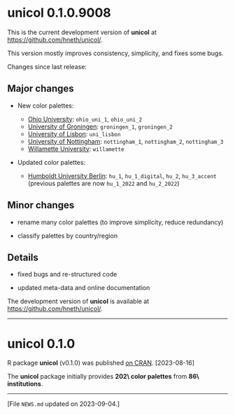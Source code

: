 
# unicol 0.1.0.9008

This is the current development version of **unicol** at <https://github.com/hneth/unicol/>. 

This version mostly improves consistency, simplicity, and fixes some bugs. 

<!-- Log of changes: --> 

Changes since last release: 


<!-- Major changes: --> 

## Major changes 

- New color palettes: 
    - [Ohio University](https://www.ohio.edu): `ohio_uni_1`, `ohio_uni_2` 
    - [University of Groningen](https://www.rug.nl): `groningen_1`, `groningen_2` 
    - [University of Lisbon](https://www.ulisboa.pt): `uni_lisbon` 
    - [University of Nottingham](https://www.nottingham.ac.uk): `nottingham_1`, `nottingham_2`, `nottingham_3` 
    - [Willamette University](https://willamette.edu): `willamette` 

- Updated color palettes: 
    - [Humboldt University Berlin](https://www.hu-berlin.de): `hu_1`, `hu_1_digital`, `hu_2`, `hu_3_accent` (previous palettes are now `hu_1_2022` and `hu_2_2022`) 


<!-- Minor changes: --> 

## Minor changes 

- rename many color palettes (to improve simplicity, reduce redundancy)

- classify palettes by country/region 


<!-- Details:  --> 

## Details 

- fixed bugs and re-structured code

- updated meta-data and online documentation


<!-- Development version:  --> 

The development version of **unicol** is available at <https://github.com/hneth/unicol/>. 


------ 

# unicol 0.1.0

R package **unicol** (v0.1.0) was published [on CRAN](https://CRAN.R-project.org/package=unicol). [2023-08-16] 

The **unicol** package initially provides **202\ color palettes** from **86\ institutions**. 


<!-- Footer:  --> 

---------- 

[File `NEWS.md` updated on 2023-09-04.] 

<!-- eof. -->
